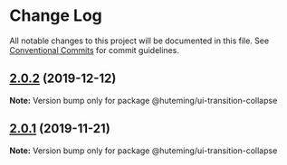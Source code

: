 # Change Log

All notable changes to this project will be documented in this file.
See [Conventional Commits](https://conventionalcommits.org) for commit guidelines.

## [2.0.2](https://github.com/huteming/huteming-ui/compare/@huteming/ui-transition-collapse@2.0.1...@huteming/ui-transition-collapse@2.0.2) (2019-12-12)

**Note:** Version bump only for package @huteming/ui-transition-collapse





## [2.0.1](https://github.com/huteming/huteming-ui/compare/@huteming/ui-transition-collapse@2.0.0...@huteming/ui-transition-collapse@2.0.1) (2019-11-21)

**Note:** Version bump only for package @huteming/ui-transition-collapse
